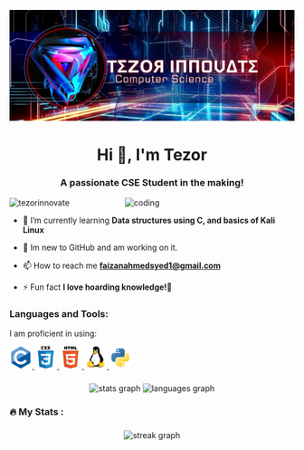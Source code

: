 ![logo](https://github.com/TezorInnovate/TezorInnovate/blob/main/GitHub%20banner.jpg)
<h1 align="center">Hi 👋, I'm Tezor</h1>
<h3 align="center">A passionate CSE Student in the making!</h3>

<img align="right" alt="coding" width="300" src="https://31.media.tumblr.com/4717a813263f471b0def42d70c835ad5/tumblr_mtw0ojDUCQ1ru39xmo1_500.gif">

<p align="left"> <img src="https://komarev.com/ghpvc/?username=tezorinnovate&label=Profile%20views&color=0e75b6&style=flat" alt="tezorinnovate" /> </p>

- 🌱 I’m currently learning **Data structures using C, and basics of Kali Linux**

- 🥹 Im new to GitHub and am working on it.

- 📫 How to reach me **faizanahmedsyed1@gmail.com**

- ⚡ Fun fact **I love hoarding knowledge!🤯**


<p align="left">
</p>

<h3 align="left">Languages and Tools:</h3>
<p align="left">I am proficient in using:</p>
<p align="left"> <a href="https://www.cprogramming.com/" target="_blank" rel="noreferrer"> <img src="https://raw.githubusercontent.com/devicons/devicon/master/icons/c/c-original.svg" alt="c" width="40" height="40"/> </a> <a href="https://www.w3schools.com/css/" target="_blank" rel="noreferrer"> <img src="https://raw.githubusercontent.com/devicons/devicon/master/icons/css3/css3-original-wordmark.svg" alt="css3" width="40" height="40"/> </a> <a href="https://www.w3.org/html/" target="_blank" rel="noreferrer"> <img src="https://raw.githubusercontent.com/devicons/devicon/master/icons/html5/html5-original-wordmark.svg" alt="html5" width="40" height="40"/> </a> <a href="https://www.linux.org/" target="_blank" rel="noreferrer"> <img src="https://raw.githubusercontent.com/devicons/devicon/master/icons/linux/linux-original.svg" alt="linux" width="40" height="40"/> </a> <a href="https://www.python.org" target="_blank" rel="noreferrer"> <img src="https://raw.githubusercontent.com/devicons/devicon/master/icons/python/python-original.svg" alt="python" width="40" height="40"/> </a> </p>

###

<div align="center">
  <img src="https://github-readme-stats.vercel.app/api?username=tezorinnovate&hide_title=false&hide_rank=false&show_icons=true&include_all_commits=true&count_private=true&disable_animations=false&theme=dracula&locale=en&hide_border=false" height="150" alt="stats graph"  />
  <img src="https://github-readme-stats.vercel.app/api/top-langs?username=tezorinnovate&locale=en&hide_title=false&layout=compact&card_width=320&langs_count=5&theme=dracula&hide_border=false" height="150" alt="languages graph"  />
</div>

###

<h3 align="left">🔥   My Stats :</h3>

###

<div align="center">
  <img src="https://streak-stats.demolab.com?user=tezorinnovate&locale=en&mode=daily&theme=dark&hide_border=false&border_radius=5&order=3" height="220" alt="streak graph"  />
</div>

###

